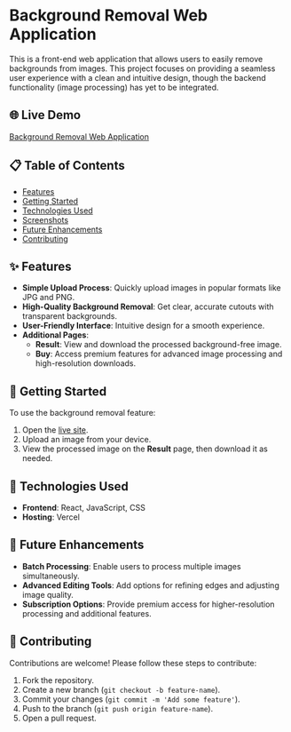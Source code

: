 # Background Removal Web Application

This is a front-end web application that allows users to easily remove backgrounds from images. This project focuses on providing a seamless user experience with a clean and intuitive design, though the backend functionality (image processing) has yet to be integrated.

## 🌐 Live Demo

[Background Removal Web Application](https://bg-removal-web-application.vercel.app/)

## 📋 Table of Contents

- [Features](#features)
- [Getting Started](#getting-started)
- [Technologies Used](#technologies-used)
- [Screenshots](#screenshots)
- [Future Enhancements](#future-enhancements)
- [Contributing](#contributing)

## ✨ Features

- **Simple Upload Process**: Quickly upload images in popular formats like JPG and PNG.
- **High-Quality Background Removal**: Get clear, accurate cutouts with transparent backgrounds.
- **User-Friendly Interface**: Intuitive design for a smooth experience.
- **Additional Pages**:
  - **Result**: View and download the processed background-free image.
  - **Buy**: Access premium features for advanced image processing and high-resolution downloads.

## 🚀 Getting Started

To use the background removal feature:
1. Open the [live site](https://bg-removal-web-application.vercel.app/).
2. Upload an image from your device.
3. View the processed image on the **Result** page, then download it as needed.

## 🔧 Technologies Used

- **Frontend**: React, JavaScript, CSS
- **Hosting**: Vercel

## 🎯 Future Enhancements

- **Batch Processing**: Enable users to process multiple images simultaneously.
- **Advanced Editing Tools**: Add options for refining edges and adjusting image quality.
- **Subscription Options**: Provide premium access for higher-resolution processing and additional features.

## 🤝 Contributing

Contributions are welcome! Please follow these steps to contribute:
1. Fork the repository.
2. Create a new branch (`git checkout -b feature-name`).
3. Commit your changes (`git commit -m 'Add some feature'`).
4. Push to the branch (`git push origin feature-name`).
5. Open a pull request.
